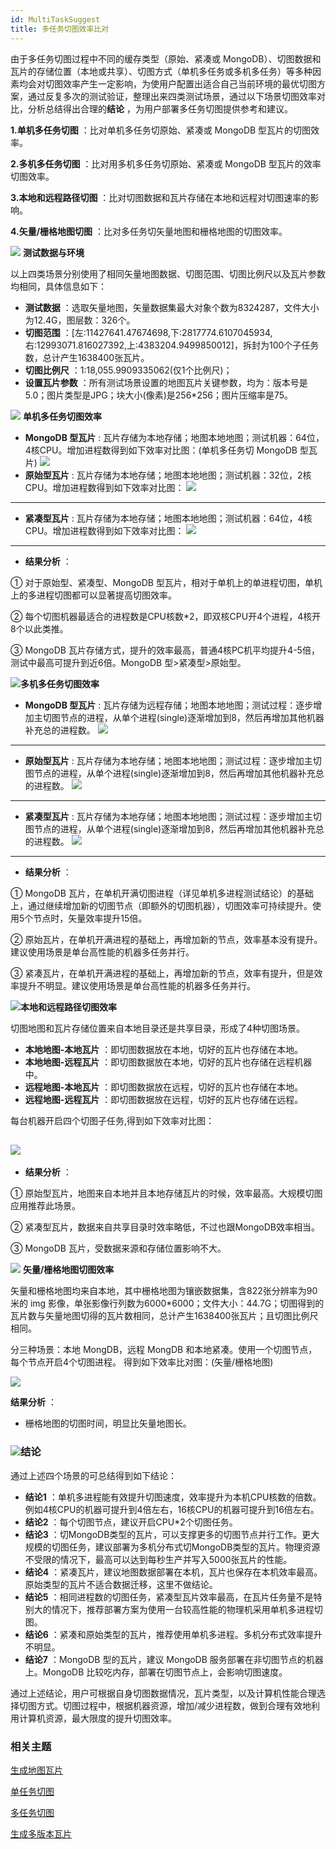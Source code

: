 ```yaml
---
id: MultiTaskSuggest
title: 多任务切图效率比对
---
```

由于多任务切图过程中不同的缓存类型（原始、紧凑或 MongoDB）、切图数据和瓦片的存储位置（本地或共享）、切图方式（单机多任务或多机多任务）等多种因素均会对切图效率产生一定影响，为使用户配置出适合自己当前环境的最优切图方案，通过反复多次的测试验证，整理出来四类测试场景，通过以下场景切图效率对比，分析总结得出合理的**结论** ，为用户部署多任务切图提供参考和建议。

**1.单机多任务切图** ：比对单机多任务切原始、紧凑或 MongoDB 型瓦片的切图效率。

**2.多机多任务切图** ：比对用多机多任务切原始、紧凑或 MongoDB 型瓦片的效率切图效率。

**3.本地和远程路径切图** ：比对切图数据和瓦片存储在本地和远程对切图速率的影响。

**4.矢量/栅格地图切图** ：比对多任务切矢量地图和栅格地图的切图效率。

![](../img/read.gif) **测试数据与环境**

以上四类场景分别使用了相同矢量地图数据、切图范围、切图比例尺以及瓦片参数均相同，具体信息如下：

* **测试数据** ：选取矢量地图，矢量数据集最大对象个数为8324287，文件大小为12.4G，图层数：326个。
* **切图范围** ：[左:11427641.47674698,下:2817774.6107045934,右:12993071.816027392,上:4383204.9499850012]，拆封为100个子任务数，总计产生1638400张瓦片。
* **切图比例尺** ：1:18,055.9909335062(仅1个比例尺)；
* **设置瓦片参数** ：所有测试场景设置的地图瓦片关键参数，均为：版本号是5.0；图片类型是JPG；块大小(像素)是256*256；图片压缩率是75。

![](../img/read.gif) **单机多任务切图效率**

* **MongoDB 型瓦片** : 瓦片存储为本地存储；地图本地地图；测试机器：64位，4核CPU。增加进程数得到如下效率对比图：(单机多任务切 MongoDB 型瓦片)
![](img/ProcessDiagram1.png)  
* **原始型瓦片** : 瓦片存储为本地存储；地图本地地图；测试机器：32位，2核CPU。增加进程数得到如下效率对比图：
![](img/ProcessDiagram2.png)  
---  

  * **紧凑型瓦片** : 瓦片存储为本地存储；地图本地地图；测试机器：64位，4核CPU。增加进程数得到如下效率对比图：
![](img/ProcessDiagram3.png)  
---  

  * **结果分析** ： 

① 对于原始型、紧凑型、MongoDB 型瓦片，相对于单机上的单进程切图，单机上的多进程切图都可以显著提高切图效率。

② 每个切图机器最适合的进程数是CPU核数*2，即双核CPU开4个进程，4核开8个以此类推。

③ MongoDB 瓦片存储方式，提升的效率最高，普通4核PC机平均提升4-5倍，测试中最高可提升到近6倍。MongoDB 型>紧凑型>原始型。

![](../img/read.gif)**多机多任务切图效率**

  * **MongoDB 型瓦片** : 瓦片存储为远程存储；地图本地地图；测试过程：逐步增加主切图节点的进程，从单个进程(single)逐渐增加到8，然后再增加其他机器补充总的进程数。  ![](img/ProcessDiagram4.png)  
---  

  * **原始型瓦片** : 瓦片存储为本地存储；地图本地地图；测试过程：逐步增加主切图节点的进程，从单个进程(single)逐渐增加到8，然后再增加其他机器补充总的进程数。
![](img/ProcessDiagram5.png)  
---  
 
  * **紧凑型瓦片** : 瓦片存储为本地存储；地图本地地图；测试过程：逐步增加主切图节点的进程，从单个进程(single)逐渐增加到8，然后再增加其他机器补充总的进程数。
![](img/ProcessDiagram6.png)  
---  

  * **结果分析** ： 

① MongoDB
瓦片，在单机开满切图进程（详见单机多进程测试结论）的基础上，通过继续增加新的切图节点（即额外的切图机器），切图效率可持续提升。使用5个节点时，矢量效率提升15倍。

② 原始瓦片，在单机开满进程的基础上，再增加新的节点，效率基本没有提升。建议使用场景是单台高性能的机器多任务并行。

③ 紧凑瓦片，在单机开满进程的基础上，再增加新的节点，效率有提升，但是效率提升不明显。建议使用场景是单台高性能的机器多任务并行。

![](../img/read.gif)**本地和远程路径切图效率**

切图地图和瓦片存储位置来自本地目录还是共享目录，形成了4种切图场景。

  * **本地地图-本地瓦片** ：即切图数据放在本地，切好的瓦片也存储在本地。
  * **本地地图-远程瓦片** ：即切图数据放在本地，切好的瓦片也存储在远程机器中。
  * **远程地图-本地瓦片** ：即切图数据放在远程，切好的瓦片也存储在本地。
  * **远程地图-远程瓦片** ：即切图数据放在远程，切好的瓦片也存储在远程。

每台机器开启四个切图子任务,得到如下效率对比图：

![](img/ProcessDiagram7.png)  
---  

  * **结果分析** ： 

① 原始型瓦片，地图来自本地并且本地存储瓦片的时候，效率最高。大规模切图应用推荐此场景。

② 紧凑型瓦片，数据来自共享目录时效率略低，不过也跟MongoDB效率相当。

③ MongoDB 瓦片，受数据来源和存储位置影响不大。

![](../img/read.gif) **矢量/栅格地图切图效率**

矢量和栅格地图均来自本地，其中栅格地图为镶嵌数据集，含822张分辨率为90米的 img 影像，单张影像行列数为6000*6000；文件大小：44.7G；切图得到的瓦片数与矢量地图切得的瓦片数相同，总计产生1638400张瓦片；且切图比例尺相同。

分三种场景：本地 MongDB，远程 MongDB 和本地紧凑。使用一个切图节点，每个节点开启4个切图进程。 得到如下效率比对图：(矢量/栅格地图)

![](img/ProcessDiagram8.png)   
  
**结果分析** ：

  * 栅格地图的切图时间，明显比矢量地图长。

### ![](../img/read.gif)**结论**

通过上述四个场景的可总结得到如下结论：

  * **结论1** ：单机多进程能有效提升切图速度，效率提升为本机CPU核数的倍数。例如4核CPU的机器可提升到4倍左右，16核CPU的机器可提升到16倍左右。
  * **结论2** ：每个切图节点，建议开启CPU*2个切图任务。
  * **结论3** ：切MongoDB类型的瓦片，可以支撑更多的切图节点并行工作。更大规模的切图任务，建议部署为多机分布式切MongoDB类型的瓦片。物理资源不受限的情况下，最高可以达到每秒生产并写入5000张瓦片的性能。
  * **结论4** ：紧凑瓦片，建议地图数据部署在本机，瓦片也保存在本机效率最高。原始类型的瓦片不适合数据迁移，这里不做结论。
  * **结论5** ：相同进程数的切图任务，紧凑型瓦片效率最高，在瓦片任务量不是特别大的情况下，推荐部署方案为使用一台较高性能的物理机采用单机多进程切图。
  * **结论6** ：紧凑和原始类型的瓦片，推荐使用单机多进程。多机分布式效率提升不明显。
  * **结论7** ：MongoDB 型的瓦片，建议 MongoDB 服务部署在非切图节点的机器上。MongoDB 比较吃内存，部署在切图节点上，会影响切图速度。

通过上述结论，用户可根据自身切图数据情况，瓦片类型，以及计算机性能合理选择切图方式。切图过程中，根据机器资源，增加/减少进程数，做到合理有效地利用计算机资源，最大限度的提升切图效率。

###  相关主题

  [生成地图瓦片](MapTileMode)

  [单任务切图](MapTilesSingle)

  [多任务切图](MultiTaskStep)

  [生成多版本瓦片](MultiversionTile)
